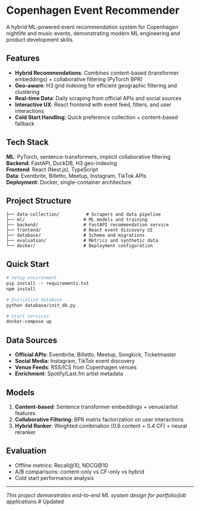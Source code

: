 # Copenhagen Event Recommender

A hybrid ML-powered event recommendation system for Copenhagen nightlife and music events, demonstrating modern ML engineering and product development skills.

## Features

- **Hybrid Recommendations**: Combines content-based (transformer embeddings) + collaborative filtering (PyTorch BPR)
- **Geo-aware**: H3 grid indexing for efficient geographic filtering and clustering
- **Real-time Data**: Daily scraping from official APIs and social sources
- **Interactive UX**: React frontend with event feed, filters, and user interactions
- **Cold Start Handling**: Quick preference collection + content-based fallback

## Tech Stack

**ML**: PyTorch, sentence-transformers, implicit collaborative filtering  
**Backend**: FastAPI, DuckDB, H3 geo-indexing  
**Frontend**: React (Next.js), TypeScript  
**Data**: Eventbrite, Billetto, Meetup, Instagram, TikTok APIs  
**Deployment**: Docker, single-container architecture  

## Project Structure

```
├── data-collection/          # Scrapers and data pipeline
├── ml/                      # ML models and training
├── backend/                 # FastAPI recommendation service  
├── frontend/                # React event discovery UI
├── database/                # Schema and migrations
├── evaluation/              # Metrics and synthetic data
└── docker/                  # Deployment configuration
```

## Quick Start

```bash
# Setup environment
pip install -r requirements.txt
npm install

# Initialize database
python database/init_db.py

# Start services
docker-compose up
```

## Data Sources

- **Official APIs**: Eventbrite, Billetto, Meetup, Songkick, Ticketmaster
- **Social Media**: Instagram, TikTok event discovery
- **Venue Feeds**: RSS/ICS from Copenhagen venues
- **Enrichment**: Spotify/Last.fm artist metadata

## Models

1. **Content-based**: Sentence transformer embeddings + venue/artist features
2. **Collaborative Filtering**: BPR matrix factorization on user interactions  
3. **Hybrid Ranker**: Weighted combination (0.6 content + 0.4 CF) + neural reranker

## Evaluation

- Offline metrics: Recall@10, NDCG@10
- A/B comparisons: content-only vs CF-only vs hybrid
- Cold start performance analysis

---

*This project demonstrates end-to-end ML system design for portfolio/job applications.*#   U p d a t e d 
 
 
